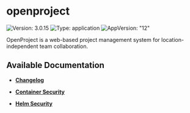 # openproject

![Version: 3.0.15](https://img.shields.io/badge/Version-3.0.15-informational?style=flat-square) ![Type: application](https://img.shields.io/badge/Type-application-informational?style=flat-square) ![AppVersion: "12"](https://img.shields.io/badge/AppVersion-"12"-informational?style=flat-square)

OpenProject is a web-based project management system for location-independent team collaboration.

## Available Documentation

- [**Changelog**](CHANGELOG)

- [**Container Security**](container-security)

- [**Helm Security**](helm-security)

